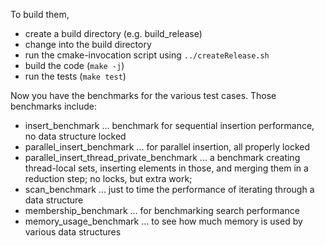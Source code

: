 To build them, 
- create a build directory (e.g. build_release)
- change into the build directory
- run the cmake-invocation script using `../createRelease.sh`
- build the code (`make -j`)
- run the tests (`make test`)

Now you have the benchmarks for the various test cases. Those benchmarks include:
- insert_benchmark ... benchmark for sequential insertion performance, no data structure locked
- parallel_insert_benchmark ... for parallel insertion, all properly locked
- parallel_insert_thread_private_benchmark ... a benchmark creating thread-local sets, inserting elements in those, and merging them in a reduction step; no locks, but extra work;
- scan_benchmark ... just to time the performance of iterating through a data structure
- membership_benchmark ... for benchmarking search performance
- memory_usage_benchmark ... to see how much memory is used by various data structures
